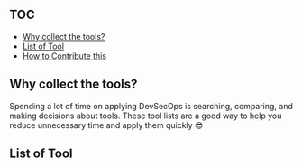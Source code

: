 ## TOC
- [Why collect the tools?](#why-collect-the-tools-)
- [List of Tool](#list-of-tool)
- [How to Contribute this](#how-to-contribute-this)

## Why collect the tools?
Spending a lot of time on applying DevSecOps is searching, comparing, and making decisions about tools. These tool lists are a good way to help you reduce unnecessary time and apply them quickly 😎

## List of Tool

